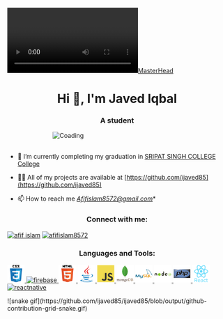 [![MasterHead](https://javediqbal8572.github.io/dashboard/VID-20221102-WA0001.mp4)](https//:ijaved85)
<h1 align="center">Hi 👋, I'm Javed Iqbal</h1>
<h3 align="center">A student</h3>
<img align="right" alt="Coading" width="400" src="https://javediqbal8572.github.io/dashboard/computer.gif">
<br><br>

- 📕 I’m currently completing my graduation in [SRIPAT SINGH COLLEGE College](https://www.sripatsinghcollege.edu.in/)

- 👨‍💻 All of my projects are available at [https://github.com/ijaved85](https://github.com/ijaved85)

- 📫 How to reach me *Afifislam8572@gmail.com**

<h3 align="center">Connect with me:</h3>
<p align="left">
<a href="https://fb.com/afif islam" target="blank"><img align="center" src="https://raw.githubusercontent.com/rahuldkjain/github-profile-readme-generator/master/src/images/icons/Social/facebook.svg" alt="afif islam" height="30" width="40" /></a>
<a href="https://instagram.com/afifislam8572" target="blank"><img align="center" src="https://raw.githubusercontent.com/rahuldkjain/github-profile-readme-generator/master/src/images/icons/Social/instagram.svg" alt="afifislam8572" height="30" width="40" /></a>
</p>

<h3 align="center">Languages and Tools:</h3>
<p align="left"> <a href="https://www.w3schools.com/css/" target="_blank" rel="noreferrer"> <img src="https://raw.githubusercontent.com/devicons/devicon/master/icons/css3/css3-original-wordmark.svg" alt="css3" width="40" height="40"/> </a> <a href="https://firebase.google.com/" target="_blank" rel="noreferrer"> <img src="https://www.vectorlogo.zone/logos/firebase/firebase-icon.svg" alt="firebase" width="40" height="40"/> </a> <a href="https://www.w3.org/html/" target="_blank" rel="noreferrer"> <img src="https://raw.githubusercontent.com/devicons/devicon/master/icons/html5/html5-original-wordmark.svg" alt="html5" width="40" height="40"/> </a> <a href="https://www.java.com" target="_blank" rel="noreferrer"> <img src="https://raw.githubusercontent.com/devicons/devicon/master/icons/java/java-original.svg" alt="java" width="40" height="40"/> </a> <a href="https://developer.mozilla.org/en-US/docs/Web/JavaScript" target="_blank" rel="noreferrer"> <img src="https://raw.githubusercontent.com/devicons/devicon/master/icons/javascript/javascript-original.svg" alt="javascript" width="40" height="40"/> </a> <a href="https://www.mongodb.com/" target="_blank" rel="noreferrer"> <img src="https://raw.githubusercontent.com/devicons/devicon/master/icons/mongodb/mongodb-original-wordmark.svg" alt="mongodb" width="40" height="40"/> </a> <a href="https://www.mysql.com/" target="_blank" rel="noreferrer"> <img src="https://raw.githubusercontent.com/devicons/devicon/master/icons/mysql/mysql-original-wordmark.svg" alt="mysql" width="40" height="40"/> </a> <a href="https://nodejs.org" target="_blank" rel="noreferrer"> <img src="https://raw.githubusercontent.com/devicons/devicon/master/icons/nodejs/nodejs-original-wordmark.svg" alt="nodejs" width="40" height="40"/> </a> <a href="https://www.php.net" target="_blank" rel="noreferrer"> <img src="https://raw.githubusercontent.com/devicons/devicon/master/icons/php/php-original.svg" alt="php" width="40" height="40"/> </a> <a href="https://reactjs.org/" target="_blank" rel="noreferrer"> <img src="https://raw.githubusercontent.com/devicons/devicon/master/icons/react/react-original-wordmark.svg" alt="react" width="40" height="40"/> </a> <a href="https://reactnative.dev/" target="_blank" rel="noreferrer"> <img src="https://reactnative.dev/img/header_logo.svg" alt="reactnative" width="40" height="40"/> </a> </p>
![snake gif](https://github.com/ijaved85/ijaved85/blob/output/github-contribution-grid-snake.gif)
<!--
<h3 align="center">Support:</h3>
<p align="center"><a href="https://www.buymeacoffee.com/javediqbal"> <img align="center" src="https://cdn.buymeacoffee.com/buttons/v2/default-yellow.png" height="50" width="200" alt="8346051322@paytm" /></a></p><br><br>
-->



